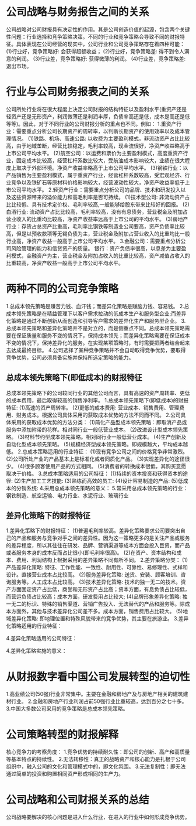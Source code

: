 # 公司战略与财务报告之间的关系
  公司战略对公司财报具有决定性的作用。其是公司创造价值的起源，包含两个关键性问题：行业选择和竞争策略决策。不同的行业和竞争策略会导致不同的财报特征。具体表现在公司经营的现实中，公司行业和公司竞争策略存在着四种可能：
  (1)行业好，竞争策略好: 会获得超额收益；
  (2)行业好，竞争策略差: 得不到令人满意的利润。
  (3)行业差，竞争策略好: 获得微薄的利润。 
  (4)行业差，竞争策略差: 退出市场。

# 行业与公司财务报表之间的关系
  公司所处行业将在很大程度上决定公司财报的结构特征以及盈利水平(重资产还是轻资产还是无形资产，利润微薄还是利润丰厚，负债率高还是低，成本是高还是低等等)。因此，对于不同行业的公司财报分析的重点也不同。例如：
  1.重资产行业：需要重点分析公司长期资产的周转率，以判断长期资产的使用效率以及成本管理情况。
    (1)铁路、机场、高速公路: 以收费为主要盈利模式，非流动资产占比比较高，由于地域垄断，经营比较稳定，毛利率较高，现金流很好，净资产收益略高于上市公司平均水平。
    (2)航空公司：以运费和票价为主要盈利模式，高度重资产行业，固定成本比较高，经营杠杆系数比较大，受航油成本影响较大，业绩在很大程度上取决于外部环境。净资产收益率略高于上市公司平均水平。
    (3)钢铁行业：以产品销售为主要盈利模式，属于重资产行业，经营杠杆系数较高，受宏观经济、行业竞争以及铁矿石等原材料价格影响较大，经营波动性较大，净资产收益率低于上市公司平均水平。
  2.轻资产行业：需要重点分析公司的品牌、技术和研发投入以及这些资源带来的溢价能力和高毛利率是否可持续。
    (1)技术型公司: 非流动资产占比比较低、具有技术定价权、毛利率较高,一般能够给股东带来比较好的回报。
    (2)白酒行业: 流动资产占比比较高，毛利率较高，没有有息债务，营业税金及附加占营业收入的比重均比较高，净资产收益率远高于上市公司的平均水平。
    (3)房地产行业：存货占总资产比重高，毛利率比钢铁等制造业公司要高，资产负债率比较高，但是以预收款项等无锡负债为主，营业税金及附加占营业收入的比重均比一般行业高，净资产收益一般高于上市公司平均水平。
  3.金融公司：需要重点分析公司风险管理的能力和信贷资产的质量。
    银行：资产负债率很高，以息差为主要盈利模式，金融资产为主，营业税金及附加占收入的比重比较高，资产减值占收入的比重较高，净资产收益一般高于上市公司平均水平。

# 两种不同的公司竞争策略
1.总成本领先策略是赚苦力钱、血汗钱；而差异化策略是赚脑力钱、容易钱。
2.总成本领先策略是在精益管理下以客户需求拉动的低成本生产和服务型企业;而差异化策略是通过不断创新从而创造和引导客户需求的差异化生产和服务型企业。
3.总成本领先策略和差异化策略并不是对立的，而是侧重点不同。总成本领先策略需要在保证质量和服务不变的情况下，保持成本领先；而差异化策略需要在保证成本不变的情况下，保持差异化的服务。在实现某项策略时，有时需要把两者结合起来去达成最终目标。
4.公司选择了某种竞争策略并不会自动取得竞争优势，要取得竞争优势，公司必须具备实施并保持所选定策略的能力。
## 总成本领先策略下(即低成本)的财报特征
  总成本领先策略下的公司较同行业的其他公司而言，具有高速的资产周转率、更低的成本费用，最后取得较高的销售净利率。
  1.总成本领先策略下(即低成本)的财报特征:
    (1)高速的资产周转率。
    (2)更低的成本费用: 营业成本、销售费用、管理费用、财务成本。根据公司具体采用的获取成本优势的方法不同而不同。
  2.公司具体采用的获取成本优势的方法分类：
    (1)简化产品型成本领先策略：即取消产品或服务中添加附带的花样。相对同行业一般低营业成本。
    (2)改进设计型成本领先策略。
    (3)材料节约型成本领先策略。相对同行业一般低营业成本。
    (4)生产创新及自动化型成本领先策略。
    (5)规模经济型成本领先策略。即规模越大，平均成本越低。
  2.总成本策略适用的行业特征：
    (1)现有竞争公司之间的价格竞争非常激烈。
    (2)公司所处产业的产品基本上是标准化或者同质化产品。
    (3)实现差异化的途径很少。
    (4)很多顾客使用产品的方式相同。
    (5)消费者的转换成本很低，其购买意愿取决于价格。
  3.总成本策略适用的公司特征：
    (1)持续的资本投资和获得资本的途径:
    (2)生产加工工艺技能:
    (3)熟练而高效的员工:
    (4)设计容易制造的产品:
    (5)低成本的分销系统:
  4.采用总成本领先策略的意义：
  5.常采用总成本领先策略的行业：钢铁制造、航空运输、电力行业、水泥行业、玻璃行业

## 差异化策略下的财报特征
  1.差异化策略下的财报特征：
    (1)普遍毛利率较高。差异化策略要求公司要突出自己的产品和服务与竞争对手之间的差异性。因为这一策略更多的是关注产品或服务的差异程度，所以其往往在研发、品牌、营销渠道等成本方面会投入巨资，而产品或者服务本身的成本反而占比很小(即毛利率很高)。
    (2)在资产、资本结构和成本、费用、利润结构上根据采用的差异策略不同有所不同。
  2.差异策略分类：
    (1)产品差异化策略: 特征、工作性能、一致性、耐用性、可靠性、易修理性、式样和设计。直接营业成本占比较高。
    (2)服务差异化策略: 送货、安装、顾客培训、咨询服务等。人工成本占比较高。
    (3)技术差异化策略: 技术的独一无二的技术。资产方面固定资产占比低，商誉和无形资产占比高；资本方面，有息负债占比较低，而营运负债占比较高；成本方面，研发费用占比较大;
    (4)品牌形象差异化策略: 独一无二的标识、特殊的销售渠道、营销广告投入、无法替代的产品和服务等。除成本方面外，其他与技术差异化公司差不多。成本方面，销售费用占比较大。
    (5)地域差异化策略: 即地理位置和特殊风貌带来的竞争优势，其主要在旅游业。
  3.差异化策略适用的行业特征：

  4.差异化策略适用的公司特征：
    
  4.差异化策略实施的意义：
# 从财报数字看中国公司发展转型的迫切性
  1.高业绩公司(50强)行业非常集中。主要在金融和房地产及与房地产相关的建筑建材行业。
  2.金融和房地产行业利润占前50强行业比重较高，达到百分之七十多。
  3.中国大多数公司采用的竞争策略是总成本领先策略。

# 公司策略转型的财报解释
  核心竞争力的考察角度：
  1.竞争优势的持续耐久性：即公司的创新、高产和高质量等基本特点的持续性。
  2.无法转移性：真正的战略资产和核心能力是扎根于公司组织中，融入公司的文化和管理模式中的，即文化氛围。
  3.无法复制性：即无法通过简单的投资和购置相同资产形成相同的生产力。

# 公司战略和公司财报关系的总结
  公司战略要解决的核心问题是进入什么行业，在进入的行业中如何形成竞争优势。